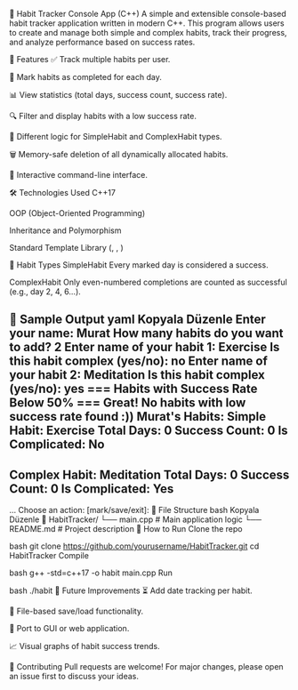 🧠 Habit Tracker Console App (C++)
A simple and extensible console-based habit tracker application written in modern C++. This program allows users to create and manage both simple and complex habits, track their progress, and analyze performance based on success rates.

🚀 Features
✅ Track multiple habits per user.

🔁 Mark habits as completed for each day.

📊 View statistics (total days, success count, success rate).

🔍 Filter and display habits with a low success rate.

🧠 Different logic for SimpleHabit and ComplexHabit types.

🗑️ Memory-safe deletion of all dynamically allocated habits.

💬 Interactive command-line interface.

🛠️ Technologies Used
C++17

OOP (Object-Oriented Programming)

Inheritance and Polymorphism

Standard Template Library (<vector>, <string>, <iostream>)

🧩 Habit Types
SimpleHabit
Every marked day is considered a success.

ComplexHabit
Only even-numbered completions are counted as successful (e.g., day 2, 4, 6...).

📸 Sample Output
yaml
Kopyala
Düzenle
Enter your name: Murat
How many habits do you want to add? 2
Enter name of your habit 1: Exercise
Is this habit complex (yes/no): no
Enter name of your habit 2: Meditation
Is this habit complex (yes/no): yes
=== Habits with Success Rate Below 50% ===
Great! No habits with low success rate found :))
Murat's Habits:
Simple Habit: Exercise
Total Days: 0
Success Count: 0
Is Complicated: No
----
Complex Habit: Meditation
Total Days: 0
Success Count: 0
Is Complicated: Yes
----
...
Choose an action: [mark/save/exit]:
📂 File Structure
bash
Kopyala
Düzenle
📁 HabitTracker/
└── main.cpp         # Main application logic
└── README.md        # Project description
🧪 How to Run
Clone the repo

bash
git clone https://github.com/yourusername/HabitTracker.git
cd HabitTracker
Compile

bash
g++ -std=c++17 -o habit main.cpp
Run

bash
./habit
📌 Future Improvements
⏳ Add date tracking per habit.

📁 File-based save/load functionality.

📱 Port to GUI or web application.

📈 Visual graphs of habit success trends.

🤝 Contributing
Pull requests are welcome! For major changes, please open an issue first to discuss your ideas.
